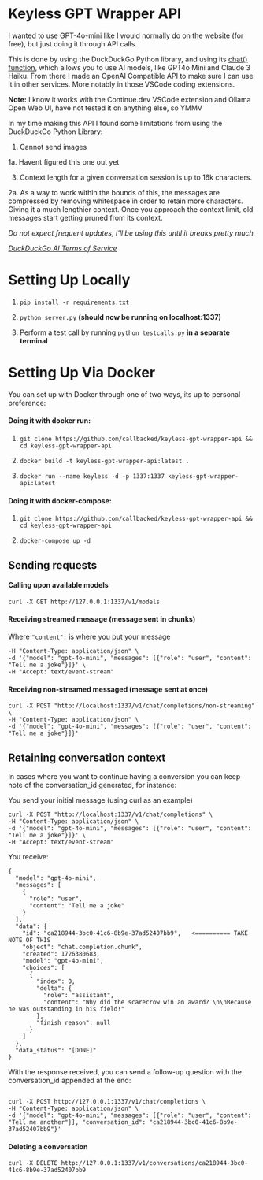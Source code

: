 
# Keyless GPT Wrapper API

I wanted to use GPT-4o-mini like I would normally do on the website (for free), but just doing it through API calls.

  
This is done by using the DuckDuckGo Python library, and using its [chat() function](https://pypi.org/project/duckduckgo-search), which allows you to use AI models, like GPT4o Mini and Claude 3 Haiku. From there I made an OpenAI Compatible API to make sure I can use it in other services. More notably in those VSCode coding extensions.

  
**Note:** I know it works with the Continue.dev VSCode extension and Ollama Open Web UI, have not tested it on anything else, so YMMV

In my time making this API I found some limitations from using the DuckDuckGo Python Library:

  

  

1. Cannot send images

  1a. Havent figured this one out yet

3. Context length for a given conversation session is up to 16k characters.

  2a. As a way to work within the bounds of this, the messages are compressed by removing whitespace in order to retain more characters. Giving it a much lengthier context. Once you approach the context limit, old messages start getting pruned from its context.

*Do not expect frequent updates, I'll be using this until it breaks pretty much.*

*[DuckDuckGo AI Terms of Service](https://duckduckgo.com/aichat/privacy-terms)*


# Setting Up Locally



1.  ``pip install -r requirements.txt``


2.  ``python server.py``  **(should now be running on localhost:1337)**


3. Perform a test call by running ``python testcalls.py``  **in a separate terminal**


# Setting Up Via Docker


You can set up with Docker through one of two ways, its up to personal preference:

  

  

#### Doing it with docker run:



1.  ``git clone https://github.com/callbacked/keyless-gpt-wrapper-api && cd keyless-gpt-wrapper-api ``



2.  ``docker build -t keyless-gpt-wrapper-api:latest .``



3.  ``docker run --name keyless -d -p 1337:1337 keyless-gpt-wrapper-api:latest``



#### Doing it with docker-compose:


1.  ``git clone https://github.com/callbacked/keyless-gpt-wrapper-api && cd keyless-gpt-wrapper-api ``

  
4.  ``docker-compose up -d``

## Sending requests


#### Calling upon available models
``curl -X GET http://127.0.0.1:1337/v1/models``
#### Receiving streamed message (message sent in chunks)

Where ``"content":`` is where you put your message
``` curl -X POST "http://localhost:1337/v1/chat/completions" \
-H "Content-Type: application/json" \
-d '{"model": "gpt-4o-mini", "messages": [{"role": "user", "content": "Tell me a joke"}]}' \
-H "Accept: text/event-stream"
```
  

#### Receiving non-streamed messaged (message sent at once)

```
curl -X POST "http://localhost:1337/v1/chat/completions/non-streaming" \
-H "Content-Type: application/json" \
-d '{"model": "gpt-4o-mini", "messages": [{"role": "user", "content": "Tell me a joke"}]}'
```

## Retaining conversation context

  

  

In cases where you want to continue having a conversion you can keep note of the conversation_id generated, for instance:

  
You send your initial message (using curl as an example)

 ```
 curl -X POST "http://localhost:1337/v1/chat/completions" \
-H "Content-Type: application/json" \
-d '{"model": "gpt-4o-mini", "messages": [{"role": "user", "content": "Tell me a joke"}]}' \
-H "Accept: text/event-stream"
```
You receive:
```
{
  "model": "gpt-4o-mini",
  "messages": [
    {
      "role": "user",
      "content": "Tell me a joke"
    }
  ],
  "data": {
    "id": "ca218944-3bc0-41c6-8b9e-37ad52407bb9",   <========== TAKE NOTE OF THIS
    "object": "chat.completion.chunk",
    "created": 1726380683,
    "model": "gpt-4o-mini",
    "choices": [
      {
        "index": 0,
        "delta": {
          "role": "assistant",
          "content": "Why did the scarecrow win an award? \n\nBecause he was outstanding in his field!"
        },
        "finish_reason": null
      }
    ]
  },
  "data_status": "[DONE]"
}
```

With the response received, you can send a follow-up question with the conversation_id appended at the end:



```

curl -X POST http://127.0.0.1:1337/v1/chat/completions \
-H "Content-Type: application/json" \
-d '{"model": "gpt-4o-mini", "messages": [{"role": "user", "content": "Tell me another"}], "conversation_id": "ca218944-3bc0-41c6-8b9e-37ad52407bb9"}'
```

#### Deleting a conversation

``curl -X DELETE http://127.0.0.1:1337/v1/conversations/ca218944-3bc0-41c6-8b9e-37ad52407bb9``
